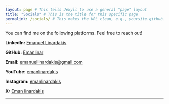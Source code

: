 ```yaml
---
layout: page # This tells Jekyll to use a general "page" layout
title: "Socials" # This is the title for this specific page
permalink: /socials/ # This makes the URL clean, e.g., yoursite.github.io/socials/
---
```




You can find me on the following platforms. Feel free to reach out!

  **LinkedIn:** [Emanuel Linardakis](https://www.linkedin.com/in/emanuellinardakis/)
      
  **GitHub:** [Emanlinar](https://github.com/Emanlinar)
    
  **Email:** [emanuellinardakis@gmail.com](mailto:emanuellinardakis@gmail.com)
    
  **YouTube:** [emanlinardakis](https://www.youtube.com/@emanlinardakis)
     
  **Instagram:** [emanlinardakis](https://www.instagram.com/emanlinardakis/)
      
  **X:** [Eman linardakis](https://x.com/linardakis34153)
     

---
